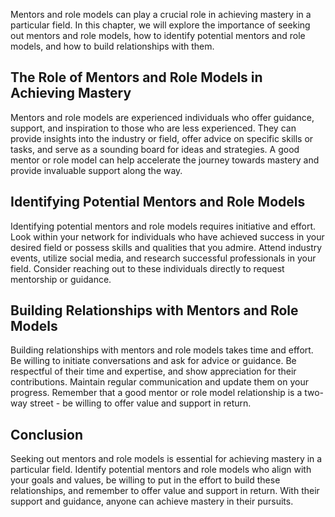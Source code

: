 
Mentors and role models can play a crucial role in achieving mastery in a particular field. In this chapter, we will explore the importance of seeking out mentors and role models, how to identify potential mentors and role models, and how to build relationships with them.

The Role of Mentors and Role Models in Achieving Mastery
--------------------------------------------------------

Mentors and role models are experienced individuals who offer guidance, support, and inspiration to those who are less experienced. They can provide insights into the industry or field, offer advice on specific skills or tasks, and serve as a sounding board for ideas and strategies. A good mentor or role model can help accelerate the journey towards mastery and provide invaluable support along the way.

Identifying Potential Mentors and Role Models
---------------------------------------------

Identifying potential mentors and role models requires initiative and effort. Look within your network for individuals who have achieved success in your desired field or possess skills and qualities that you admire. Attend industry events, utilize social media, and research successful professionals in your field. Consider reaching out to these individuals directly to request mentorship or guidance.

Building Relationships with Mentors and Role Models
---------------------------------------------------

Building relationships with mentors and role models takes time and effort. Be willing to initiate conversations and ask for advice or guidance. Be respectful of their time and expertise, and show appreciation for their contributions. Maintain regular communication and update them on your progress. Remember that a good mentor or role model relationship is a two-way street - be willing to offer value and support in return.

Conclusion
----------

Seeking out mentors and role models is essential for achieving mastery in a particular field. Identify potential mentors and role models who align with your goals and values, be willing to put in the effort to build these relationships, and remember to offer value and support in return. With their support and guidance, anyone can achieve mastery in their pursuits.
